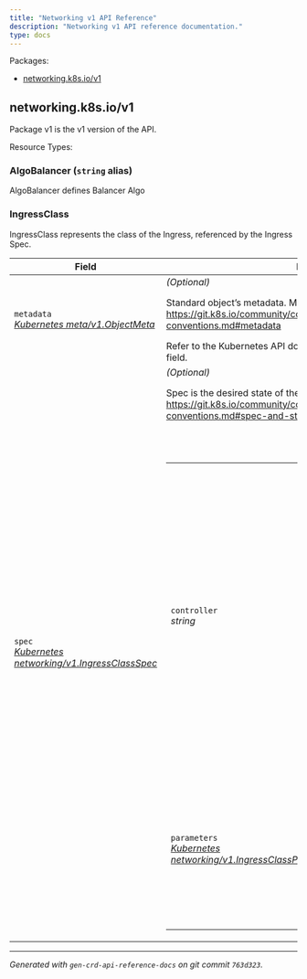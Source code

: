 ```yaml
---
title: "Networking v1 API Reference"
description: "Networking v1 API reference documentation."
type: docs
---
```


<p>Packages:</p>
<ul>
<li>
<a href="#networking.k8s.io%2fv1">networking.k8s.io/v1</a>
</li>
</ul>
<h2 id="networking.k8s.io/v1">networking.k8s.io/v1</h2>
<div>
<p>Package v1 is the v1 version of the API.</p>
</div>
Resource Types:
<ul></ul>
<h3 id="networking.k8s.io/v1.AlgoBalancer">AlgoBalancer
(<code>string</code> alias)</h3>
<div>
<p>AlgoBalancer defines Balancer Algo</p>
</div>
<h3 id="networking.k8s.io/v1.IngressClass">IngressClass
</h3>
<div>
<p>IngressClass represents the class of the Ingress, referenced by the Ingress
Spec.</p>
</div>
<table>
<thead>
<tr>
<th>Field</th>
<th>Description</th>
</tr>
</thead>
<tbody>
<tr>
<td>
<code>metadata</code><br/>
<em>
<a href="https://v1-20.docs.kubernetes.io/docs/reference/generated/kubernetes-api/v1.20/#objectmeta-v1-meta">
Kubernetes meta/v1.ObjectMeta
</a>
</em>
</td>
<td>
<em>(Optional)</em>
<p>Standard object&rsquo;s metadata.
More info: <a href="https://git.k8s.io/community/contributors/devel/sig-architecture/api-conventions.md#metadata">https://git.k8s.io/community/contributors/devel/sig-architecture/api-conventions.md#metadata</a></p>
Refer to the Kubernetes API documentation for the fields of the
<code>metadata</code> field.
</td>
</tr>
<tr>
<td>
<code>spec</code><br/>
<em>
<a href="https://v1-20.docs.kubernetes.io/docs/reference/generated/kubernetes-api/v1.20/#ingressclassspec-v1-networking">
Kubernetes networking/v1.IngressClassSpec
</a>
</em>
</td>
<td>
<em>(Optional)</em>
<p>Spec is the desired state of the IngressClass.
More info: <a href="https://git.k8s.io/community/contributors/devel/sig-architecture/api-conventions.md#spec-and-status">https://git.k8s.io/community/contributors/devel/sig-architecture/api-conventions.md#spec-and-status</a></p>
<br/>
<br/>
<table>
<tr>
<td>
<code>controller</code><br/>
<em>
string
</em>
</td>
<td>
<p>Controller refers to the name of the controller that should handle this
class. This allows for different &ldquo;flavors&rdquo; that are controlled by the
same controller. For example, you may have different Parameters for the
same implementing controller. This should be specified as a
domain-prefixed path no more than 250 characters in length, e.g.
&ldquo;acme.io/ingress-controller&rdquo;. This field is immutable.</p>
</td>
</tr>
<tr>
<td>
<code>parameters</code><br/>
<em>
<a href="https://v1-20.docs.kubernetes.io/docs/reference/generated/kubernetes-api/v1.20/#ingressclassparametersreference-v1-networking">
Kubernetes networking/v1.IngressClassParametersReference
</a>
</em>
</td>
<td>
<em>(Optional)</em>
<p>Parameters is a link to a custom resource containing additional
configuration for the controller. This is optional if the controller does
not require extra parameters.</p>
</td>
</tr>
</table>
</td>
</tr>
</tbody>
</table>
<hr/>
<p><em>
Generated with <code>gen-crd-api-reference-docs</code>
on git commit <code>763d323</code>.
</em></p>

